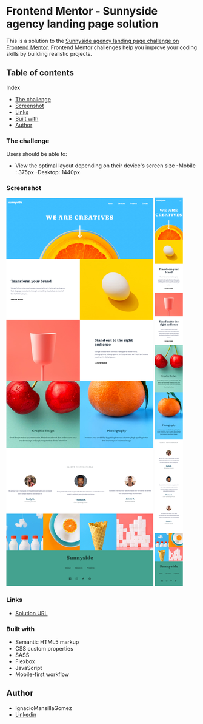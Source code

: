 # Frontend Mentor - Sunnyside agency landing page solution

This is a solution to the [Sunnyside agency landing page challenge on Frontend Mentor](https://www.frontendmentor.io/challenges/sunnyside-agency-landing-page-7yVs3B6ef). Frontend Mentor challenges help you improve your coding skills by building realistic projects.

## Table of contents

Index

- [The challenge](#the-challenge)
- [Screenshot](#screenshot)
- [Links](#links)
- [Built with](#built-with)
- [Author](#author)

### The challenge

Users should be able to:

- View the optimal layout depending on their device's screen size
  -Mobile : 375px
  -Desktop: 1440px

### Screenshot

![](/Screenshots/Sunnyside-Agency-Landing-Page-Desk.png)
![](/Screenshots/Sunnyside-Agency-Landing-Page-Mobile.png)

### Links

- [Solution URL](https://ignaciomansillagomez.github.io/SunnySide/)

### Built with

- Semantic HTML5 markup
- CSS custom properties
- SASS
- Flexbox
- JavaScript
- Mobile-first workflow

## Author

- IgnacioMansillaGomez
- [Linkedin](https://www.linkedin.com/in/ignacio-mansilla-gomez-3502551a3/)
